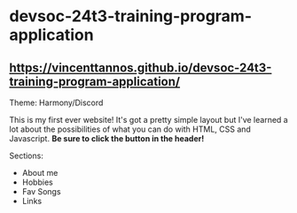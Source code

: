 # devsoc-24t3-training-program-application

## https://vincenttannos.github.io/devsoc-24t3-training-program-application/

Theme: Harmony/Discord

This is my first ever website! It's got a pretty simple layout but I've learned a lot about the possibilities of what you can do with HTML, CSS and Javascript. **Be sure to click the button in the header!**

Sections:
- About me
- Hobbies
- Fav Songs
- Links
